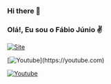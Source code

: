 ### Hi there 👋

### Olá!, Eu sou o Fábio Júnio ✌️ 

[![Site](https://img.shields.io/website?label=FabioJunio.Cloud&style=for-the-badge&url=https://fabiojunio.cloud/)](https://fabiojunio.cloud)

[![Youtube]([https://img.shields.io/website?label=FabioJunio.Cloud&style=for-the-badge&url=https://fabiojunio.cloud/](https://img.shields.io/badge/YouTube-FF0000?style=for-the-badge&logo=youtube&logoColor=white)https://img.shields.io/badge/YouTube-FF0000?style=for-the-badge&logo=youtube&logoColor=white)](https://youtube.com)


[![Youtube](https://img.shields.io/badge/YouTube-FF0000?style=for-the-badge&logo=youtube&logoColor=white)](https://youtube.com)



